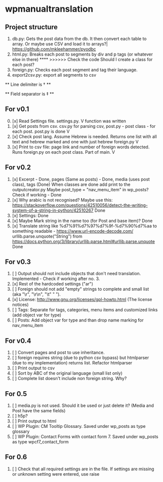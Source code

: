 # wpmanualtranslation

## Project structure
1. db.py: Gets the post data from the db. It then convert each table to array. Or maybe use CSV and load it to arrays?|
https://github.com/mkleehammer/pyodbc
2. html.py: Breaks each post to segments by div and p tags (or whatever else in there) **** >>>>>> Check the code
Should I create a class for each post? 
3. foreign.py: Checks each post segment and tag their language. 
4. export2csv.py: export all segments to csv

** Line delimiter is † **  

** Field separator is ‡ ** 

## For v0.1
0. [x] Read Settings file. settings.py. V function was written
1. [x] Get posts from csv. csv.py for parsing csv, post.py - post class - for each post. post.py is done V
2. [x] Check post lang. Assume Hebrew is needed. Returns one list with all text and hebrew marked and one with just hebrew foreign.py V
3. [x] Print to csv file: page link and number of foreign words detected. Runs foreign.py on each post class. Part of main. V

## For v0.2
1. [x] Excerpt - Done, pages (Same as posts) - Done, media (uses post class), tags (Done)
    When classes are done add print to the outputcreator.py
    Maybe post_type = "nav_menu_item" in wp_posts? Check if working - Done
2. [x] Why arabic is not recognised? Maybe use this: 
    https://stackoverflow.com/questions/42510056/detect-the-writing-system-of-a-string-in-python/42510267 Done
3. [x] Settings: Done
4. [x] Maybe Mark string in the name too (for Post and base item)? Done
5. [x] Translate string like %d7%91%d7%97%d7%9f-%d7%90%d7%aa to something readable - https://www.url-encode-decode.com/
urllib.parse.unquote("String") from https://docs.python.org/3/library/urllib.parse.html#urllib.parse.unquote Done

## For v0.3
1. [ ] Output should not include objects that don't need translation. Implemented - Check if working after no. 3.
2. [x] Rest of the hardcoded settings ("ar")
3. [ ] Foreign should not add "empty" strings to complete and small list (aka "\r", "\r\n", "\t" "  "). 
4. [x] License: http://www.gnu.org/licenses/gpl-howto.html  (The license notices)
5. [ ] Tags: Separate for tags, categories, menu items and customized links (add object var for type)
6. [ ] Posts: Add object var for type and than drop name marking for nav_menu_item

## For v0.4
1. [ ] Convert pages and post to use inheritance.
2. [ ] foreign requires string (due to python csv bypass) but htmlparser (due to my implementation) returns list.
    Refactor htmlparser 
3. [ ] Print output to csv
4. [ ] Sort by ABC of the original language (small list only)
5. [ ] Complete list doesn't include non foreign string. Why? 

## For 0.5
1. [ ] media.py is not used. Should it be used or just delete it? (Media and Post have the same fields)
2. [ ] h5p?
3. [ ] Print output to html
4. [ ] WP Plugin: CM Tooltip Glossary. Saved under wp_posts as type glossary
5. [ ] WP Plugin: Contact Forms with contact form 7. Saved under wp_posts as type wpcf7_contact_form

## For 0.6 
1. [ ] Check that all required settings are in the file. If settings are missing or unknown setting were entered, use raise